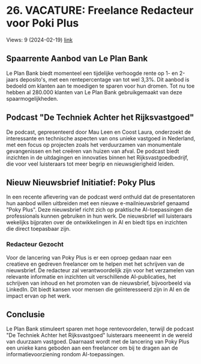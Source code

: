 # 26. VACATURE: Freelance Redacteur voor Poki Plus
Views: 9 (2024-02-19) [link](https://www.youtube.com/watch?v=sPQUilJvLYM)


 ## Spaarrente Aanbod van Le Plan Bank
Le Plan Bank biedt momenteel een tijdelijke verhoogde rente op 1- en 2-jaars deposito's, met een rentepercentage van tot wel 3,3%. Dit aanbod is bedoeld om klanten aan te moedigen te sparen voor hun dromen. Tot nu toe hebben al 280.000 klanten van Le Plan Bank gebruikgemaakt van deze spaarmogelijkheden.

## Podcast "De Techniek Achter het Rijksvastgoed"
De podcast, gepresenteerd door Mau Leen en Coost Laura, onderzoekt de interessante en technische aspecten van ons unieke vastgoed in Nederland, met een focus op projecten zoals het verduurzamen van monumentale gevangenissen en het creëren van huizen van afval. De podcast biedt inzichten in de uitdagingen en innovaties binnen het Rijksvastgoedbedrijf, die voor veel luisteraars tot meer begrip en nieuwsgierigheid leiden.

## Nieuw Nieuwsbrief Initiatief: Poky Plus
In een recente aflevering van de podcast werd onthuld dat de presentatoren hun aanbod willen uitbreiden met een nieuwe e-mailnieuwsbrief genaamd "Poky Plus". Deze nieuwsbrief richt zich op praktische AI-toepassingen die professionals kunnen gebruiken in hun werk. De nieuwsbrief wil luisteraars wekelijks bijpraten over de ontwikkelingen in AI en biedt tips en inzichten die direct toepasbaar zijn. 

### Redacteur Gezocht
Voor de lancering van Poky Plus is er een oproep gedaan naar een creatieve en gedreven freelancer om te helpen met het schrijven van de nieuwsbrief. De redacteur zal verantwoordelijk zijn voor het verzamelen van relevante informatie en inzichten uit verschillende AI-publicaties, het schrijven van inhoud en het promoten van de nieuwsbrief, bijvoorbeeld via LinkedIn. Dit biedt kansen voor mensen die geïnteresseerd zijn in AI en de impact ervan op het werk.

## Conclusie
Le Plan Bank stimuleert sparen met hoge rentevoordelen, terwijl de podcast "De Techniek Achter het Rijksvastgoed" luisteraars meeneemt in de wereld van duurzaam vastgoed. Daarnaast wordt met de lancering van Poky Plus een unieke kans geboden aan een freelancer om bij te dragen aan de informatievoorziening rondom AI-toepassingen.